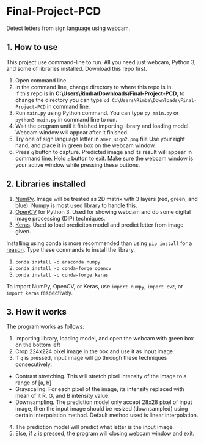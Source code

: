 # Final-Project-PCD

Detect letters from sign language using webcam.

## 1. How to use
This project use command-line to run. All you need just webcam, Python 3, and some of libraries installed. Download this repo first.
1.  Open command line
2.  In the command line, change directory to where this repo is in.<br>If this repo is in **C:\Users\Rimba\Downloads\Final-Project-PCD**, to change the directory you can type `cd C:\Users\Rimba\Downloads\Final-Project-PCD` in command line.
3.  Run `main.py` using Python command. You can type `py main.py` or `python3 main.py` in command line to run.
4.  Wait the program until it finished importing library and loading model. Webcam window will appear after it finished.
5.  Try one of sign language letter in `amer_sign2.png` file Use your right hand, and place it in green box on the webcam window.
6.  Press `q` button to capture. Predicted image and its result will appear in command line. Hold `z` button to exit. Make sure the webcam window is your active window while pressing these buttons.

## 2. Libraries installed
1.  <a href="http://www.numpy.org/">NumPy</a>. Image will be treated as 2D matrix with 3 layers (red, green, and blue). Numpy is most used library to handle this.
2.  <a href="https://docs.opencv.org/3.0-beta/doc/py_tutorials/py_tutorials.html">OpenCV</a> for Python 3. Used for showing webcam and do some digital image processing (DIP) techniques.
3.  <a href="https://keras.io/">Keras</a>. Used to load prediciton model and predict letter from image given.

Installing using conda is more recommended than using `pip install` for a <a href="https://stackoverflow.com/questions/29499815/how-to-install-numpy-on-windows-using-pip-install">reason</a>. Type these commands to install the library.
1.  `conda install -c anaconda numpy`
2.  `conda install -c conda-forge opencv`
3.  `conda install -c conda-forge keras`

To import NumPy, OpenCV, or Keras, use `import numpy`, `import cv2`, or `import keras` respectively.

## 3. How it works
The program works as follows:
1.  Importing library, loading model, and open the webcam with green box on the bottom left
2.  Crop 224x224 pixel image in the box and use it as input image
3.  If `q` is pressed, input image will go through these techniques consecutively:
- Contrast stretching. This will stretch pixel intensity of the image to a range of [a, b]
- Grayscaling. For each pixel of the image, its intensity replaced with mean of it R, G, and B intensity value.
- Downsampling. The prediction model only accept 28x28 pixel of input image, then the input image should be resized (downsampled) using certain interpolation method. Default method used is linear interpolation.
4.  The prediction model will predict what letter is the input image.
5.  Else, if `z` is pressed, the program will closing webcam window and exit.
